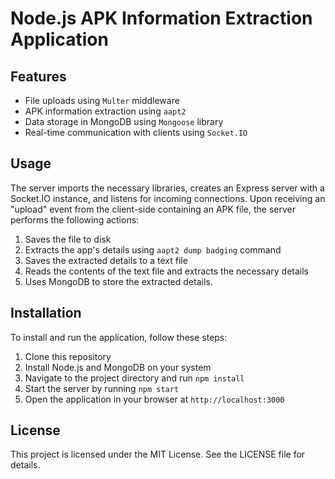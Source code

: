 # Node.js APK Information Extraction Application

## Features
- File uploads using `Multer` middleware
- APK information extraction using `aapt2`
- Data storage in MongoDB using `Mongoose` library
- Real-time communication with clients using `Socket.IO`

## Usage
The server imports the necessary libraries, creates an Express server with a Socket.IO instance, and listens for incoming connections. Upon receiving an "upload" event from the client-side containing an APK file, the server performs the following actions:

1. Saves the file to disk
2. Extracts the app's details using `aapt2 dump badging` command
3. Saves the extracted details to a text file
4. Reads the contents of the text file and extracts the necessary details
5. Uses MongoDB to store the extracted details.

## Installation
To install and run the application, follow these steps:

1. Clone this repository
2. Install Node.js and MongoDB on your system
3. Navigate to the project directory and run `npm install`
4. Start the server by running `npm start`
5. Open the application in your browser at `http://localhost:3000`

## License
This project is licensed under the MIT License. See the LICENSE file for details.
